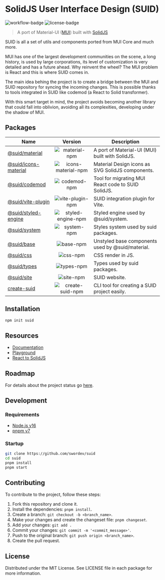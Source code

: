 # SolidJS User Interface Design (SUID)

![workflow-badge] ![license-badge]

[workflow-badge]: https://img.shields.io/github/workflow/status/swordev/suid/CI
[license-badge]: https://img.shields.io/github/license/swordev/suid

> A port of Material-UI ([MUI](https://mui.com/core)) built with [SolidJS](https://solidjs.com)

SUID is all a set of utils and components ported from MUI Core and much more.

MUI has one of the largest development communities on the scene, a long history, is used by large corporations, its level of customization is very detailed and has a future ahead. Why reinvent the wheel? The MUI problem is React and this is where SUID comes in.

The main idea behing the project is to create a bridge between the MUI and SUID repository for syncing the incoming changes. This is possible thanks to tools integrated in SUID like codemod (a React to Solid transformer).

With this smart target in mind, the project avoids becoming another library that could fall into oblivion, avoiding all its complexities, developing under the shadow of MUI.

## Packages

| Name                                             |        Version        | Description                                        |
| ------------------------------------------------ | :-------------------: | -------------------------------------------------- |
| [@suid/material](/packages/material)             |    ![material-npm]    | A port of Material-UI (MUI) built with SolidJS.    |
| [@suid/icons-material](/packages/icons-material) | ![icons-material-npm] | Material Design icons as SVG SolidJS components.   |
| [@suid/codemod](/packages/codemod)               |    ![codemod-npm]     | Tool for migrating MUI React code to SUID SolidJS. |
| [@suid/vite-plugin](/packages/vite-plugin)       |  ![vite-plugin-npm]   | SUID integration plugin for Vite.                  |
| [@suid/styled-engine](/packages/styled-engine)   | ![styled-engine-npm]  | Styled engine used by @suid/system.                |
| [@suid/system](/packages/system)                 |     ![system-npm]     | Styles system used by suid packages.               |
| [@suid/base](/packages/base)                     |      ![base-npm]      | Unstyled base components used by @suid/material.   |
| [@suid/css](/packages/css)                       |      ![css-npm]       | CSS render in JS.                                  |
| [@suid/types](/packages/types)                   |     ![types-npm]      | Types used by suid packages.                       |
| [@suid/site](/packages/site)                     |      ![site-npm]      | SUID website.                                      |
| [create-suid](/packages/create-suid)             |  ![create-suid-npm]   | CLI tool for creating a SUID project easily.       |

[material-npm]: https://img.shields.io/npm/v/@suid/material
[icons-material-npm]: https://img.shields.io/npm/v/@suid/icons-material
[codemod-npm]: https://img.shields.io/npm/v/@suid/codemod
[vite-plugin-npm]: https://img.shields.io/npm/v/@suid/vite-plugin
[styled-engine-npm]: https://img.shields.io/npm/v/@suid/styled-engine
[site-npm]: https://img.shields.io/npm/v/@suid/site
[css-npm]: https://img.shields.io/npm/v/@suid/css
[system-npm]: https://img.shields.io/npm/v/@suid/system
[base-npm]: https://img.shields.io/npm/v/@suid/base
[types-npm]: https://img.shields.io/npm/v/@suid/types
[create-suid-npm]: https://img.shields.io/npm/v/create-suid

## Installation

```sh
npm init suid
```

## Resources

- [Documentation](https://suid.io)
- [Playground](https://suid.io/tools/playground)
- [React to SolidJS](https://suid.io/tools/react-to-solid)

## Roadmap

For details about the project status go [here](https://github.com/swordev/suid/blob/main/ROADMAP.md).

## Development

### Requirements

- [Node.js v16](https://nodejs.org)
- [pnpm v7](https://pnpm.io)

### Startup

```sh
git clone https://github.com/swordev/suid
cd suid
pnpm install
pnpm start
```

## Contributing

To contribute to the project, follow these steps:

1. Fork this repository and clone it.
2. Install the dependencies: `pnpm install`.
3. Create a branch: `git checkout -b <branch_name>`.
4. Make your changes and create the changeset file: `pnpm changeset`.
5. Add your changes: `git add .`
6. Commit your changes: `git commit -m '<commit_message>'`.
7. Push to the original branch: `git push origin <branch_name>`.
8. Create the pull request.

## License

Distributed under the MIT License. See LICENSE file in each package for more information.
